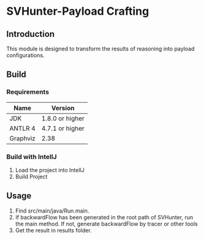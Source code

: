 # SVHunter-Payload Crafting

## Introduction
This module is designed to transform the results of reasoning into payload configurations.

## Build
### Requirements
Name|Version
----|------
JDK |1.8.0 or higher
ANTLR 4 |4.7.1 or higher
Graphviz | 2.38

### Build with IntellJ
1. Load the project into IntellJ
2. Build Project

## Usage
1. Find src/main/java/Run.main.
2. If backwardFlow has been generated in the root path of SVHunter, run the main method. If not, generate backwardFlow by tracer or other tools
3. Get the result in results folder.
